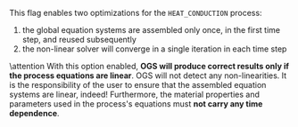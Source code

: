 This flag enables two optimizations for the `HEAT_CONDUCTION` process:

1. the global equation systems are assembled only once, in the first time step,
   and reused subsequently
2. the non-linear solver will converge in a single iteration in each time step

\attention
With this option enabled, **OGS will produce correct results only if the process equations are linear**.
OGS will not detect any non-linearities. It is the responsibility of the user to
ensure that the assembled equation systems are linear, indeed!
Furthermore, the material properties and parameters used in the process's
equations must **not carry any time dependence**.
